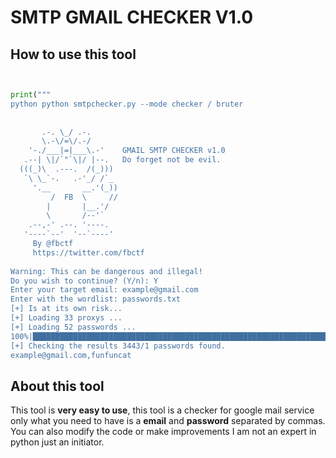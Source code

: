 # SMTP GMAIL CHECKER V1.0

## How to use this tool

```python


print("""      
python python smtpchecker.py --mode checker / bruter
      
						
       .-. \_/ .-. 		
       \.-\/=\/.-/ 	           
    '-./___|=|___\.-'    GMAIL SMTP CHECKER v1.0
   .--| \|/`"`\|/ |--.	 Do forget not be evil. 
  (((_)\  .---.  /(_)))   
   `\ \_`-.   .-'_/ /`_   
     '.__       __.'(_))
         /  FB  \     //
        |       |__.'/
        \       /--'`
    .--,-' .--. '----.
   '----`--'  '--`----'
     By @fbctf 
     https://twitter.com/fbctf
	
Warning: This can be dangerous and illegal!
Do you wish to continue? (Y/n): Y
Enter your target email: example@gmail.com
Enter with the wordlist: passwords.txt
[+] Is at its own risk...
[+] Loading 33 proxys ...
[+] Loading 52 passwords ...
100%|████████████████████████████████████████████████████████████████████████████████████████████████████████████| 3443/3443 [00:45<00:00,  9.02s/it]
[+] Checking the results 3443/1 passwords found.
example@gmail.com,funfuncat
```
## About this tool

This tool is **very easy to use**, this tool is a checker for google mail service only what you need to have is a **email** and **password** separated by commas. You can also modify the code or make improvements I am not an expert in python just an initiator.

